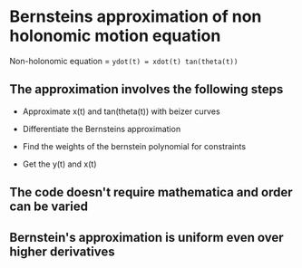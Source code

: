 # Bernsteins approximation of non holonomic motion equation

Non-holonomic equation = ` ydot(t) = xdot(t) tan(theta(t)) `

## The approximation involves the following steps 

- Approximate x(t) and tan(theta(t)) with beizer curves

- Differentiate the Bernsteins approximation 

- Find the weights of the bernstein polynomial for constraints

- Get the y(t) and x(t)


## The code doesn't require mathematica and order can be varied

## Bernstein's approximation is uniform even over higher derivatives 




